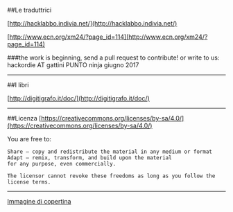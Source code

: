 
##Le traduttrici

[http://hacklabbo.indivia.net/](http://hacklabbo.indivia.net/)

[http://www.ecn.org/xm24/?page_id=114](http://www.ecn.org/xm24/?page_id=114)

###the work is beginning, send a pull request to contribute!
or write to us: hackordie AT gattini PUNTO ninja
giugno 2017

---
##I libri

[http://digitigrafo.it/doc/](http://digitigrafo.it/doc/)

---

##Licenza
[https://creativecommons.org/licenses/by-sa/4.0/](https://creativecommons.org/licenses/by-sa/4.0/)

You are free to:

    Share — copy and redistribute the material in any medium or format
    Adapt — remix, transform, and build upon the material
    for any purpose, even commercially.

    The licensor cannot revoke these freedoms as long as you follow the license terms.

---

[Immagine di copertina](https://www.sestiniecorti.it/public/blog/Mobile%20di%20posate%201.jpg)

